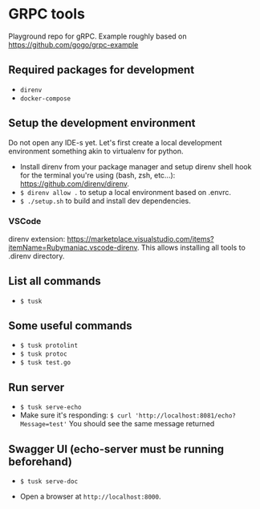 # GRPC tools

Playground repo for gRPC. Example roughly based on https://github.com/gogo/grpc-example


## Required packages for development
* `direnv`
* `docker-compose`

## Setup the development environment
Do not open any IDE-s yet. Let's first create a local development environment something akin to virtualenv for python.

* Install direnv from your package manager and setup direnv shell hook for the terminal you're using (bash, zsh, etc...): https://github.com/direnv/direnv.
* `$ direnv allow .` to setup a local environment based on .envrc.
* `$ ./setup.sh` to build and install dev dependencies.

### VSCode
direnv extension: https://marketplace.visualstudio.com/items?itemName=Rubymaniac.vscode-direnv. This allows installing all tools to .direnv directory.

## List all commands
* `$ tusk`

## Some useful commands
* `$ tusk protolint`
* `$ tusk protoc`
* `$ tusk test.go`

## Run server
* `$ tusk serve-echo`
* Make sure it's responding: `$ curl 'http://localhost:8081/echo?Message=test'` You should see the same message returned

## Swagger UI (echo-server must be running beforehand)
* `$ tusk serve-doc`

* Open a browser at `http://localhost:8000`.
